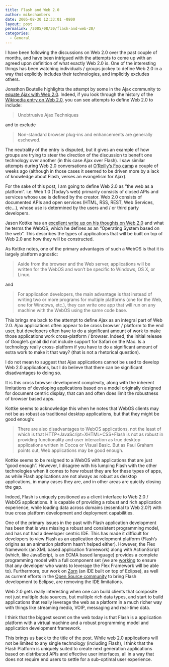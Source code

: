 ```yaml
---
title: Flash and Web 2.0
author: mikechambers
date: 2005-08-30 12:33:01 -0800
layout: post
permalink: /2005/08/30/flash-and-web-20/
categories:
  - General
---
```



I have been following the discussions on Web 2.0 over the past couple of months, and have been intrigued with the attempts to come up with an agreed upon definition of what exactly Web 2.0 is. One of the interesting things has been watching individuals / groups jockey to define Web 2.0 in a way that explicitly includes their technologies, and implicitly excludes others.  
<!--more-->

  
Jonathon Boutelle highlights the attempt by some in the Ajax community to [equate Ajax with Web 2.0][1]. Indeed, if you look through the history of the [Wikipedia entry on Web 2.0][2], you can see attempts to define Web 2.0 to include:

> Unobtrusive Ajax Techniques

and to exclude

> Non-standard browser plug-ins and enhancements are generally eschewed.

The neutrality of the entry is disputed, but it gives an example of how groups are trying to steer the direction of the discussion to benefit one technology over another (in this case Ajax over Flash). I saw similar attempts during Web 2.0 conversations at [O&#8217;Reilly&#8217;s Foo camp][3] a couple of weeks ago (although in those cases it seemed to be driven more by a lack of knowledge about Flash, verses an evangelism for Ajax).

For the sake of this post, I am going to define Web 2.0 as &#8220;the web as a platform&#8221;. i.e. Web 1.0 (Today&#8217;s web) primarily consists of closed APIs and services whose use is defined by the creator. Web 2.0 consists of documented APIs and open services (HTML, RSS, REST, Web Services, etc...), whose use is determined by the users and / or third party developers.

Jason Kottke has an [excellent write up on his thoughts on Web 2.0][4] and what he terms the WebOS, which he defines as an &#8220;Operating System based on the web&#8221;. This describes the types of applications that will be built on top of Web 2.0 and how they will be constructed.

As Kottke notes, one of the primary advantages of such a WebOS is that it is largely platform agnostic:

> Aside from the browser and the Web server, applications will be written for the WebOS and won&#8217;t be specific to Windows, OS X, or Linux.

and

> For application developers, the main advantage is that instead of writing two or more programs for multiple platforms (one for the Web, one for Windows, etc.), they can write one app that will run on any machine with the WebOS using the same code base.

This brings me back to the attempt to define Ajax as an integral part of Web 2.0. Ajax applications often appear to be cross browser / platform to the end user, but developers often have to do a significant amount of work to make those applications work cross-platform / browser. Indeed, the initial release of Google&#8217;s gmail did not include support for Safari on the Mac. Is a technology really cross-platform if you have to do a significant amount of extra work to make it that way? (that is not a rhetorical question).

I do not mean to suggest that Ajax applications cannot be used to develop Web 2.0 applications, but I do believe that there can be significant disadvantages to doing so.

It is this cross browser development complexity, along with the inherent limitations of developing applications based on a model originally designed for document centric display, that can and often does limit the robustness of browser based apps.

Kottke seems to acknowledge this when he notes that WebOS clients may not be as robust as traditional desktop applications, but that they might be good enough:

> There are also disadvantages to WebOS applications, not the least of which is that HTTP+JavaScript+XHTML+CSS+Flash is not as robust in providing functionality and user interaction as true desktop applications written in Cocoa or Visual Basic. But as Paul Graham points out, Web applications may be good enough.

Kottke seems to be resigned to a WebOS with applications that are just &#8220;good enough&#8221;. However, I disagree with his lumping Flash with the other technologies when it comes to how robust they are for these types of apps, as while Flash applications are not always as robust as desktop applications, in many cases they are, and in other areas are quickly closing the gap.

Indeed, Flash is uniquely positioned as a client interface to Web 2.0 / WebOS applications. It is capable of providing a robust and rich application experience, while loading data across domains (essential to Web 2.0?) with true cross platform development and deployment capabilities.

One of the primary issues in the past with Flash application development has been that is was missing a robust and consistent programming model, and has not had a developer centric IDE. This has made it difficult for developers to view Flash as an application development platform (Flash&#8217;s origins as an animation platform hasn&#8217;t helped either). However, the Flex framework (an XML based application framework) along with ActionScript (which, like JavaScript, is an ECMA based language) provides a complete programming model with a full component set (we are [working][5] to ensure that any developer who wants to leverage the Flex Framework will be able to). Furthermore, our work on [Zorn][6] (an IDE built on top of Eclipse), as well as current efforts in the [Open Source community][7] to bring Flash development to Eclipse, are removing the IDE limitations.

Web 2.0 gets really interesting when one can build clients that composite not just multiple data sources, but multiple rich data types, and start to build applications that really leverage the web as a platform in a much richer way with things like streaming media, VOIP, messaging and real-time data.

I think that the biggest secret on the web today is that Flash is a application platform with a virtual machine and a robust programming model and application development framework.

This brings us back to the title of the post. While web 2.0 applications will not be limited to any single technology (including Flash), I think that the Flash Platform is uniquely suited to create next generation applications based on distributed APIs and effective user interfaces, all in a way that does not require end users to settle for a sub-optimal user experience.

 [1]: http://www.jonathanboutelle.com/mt/archives/2005/07/Ajax_web_20.html
 [2]: http://en.wikipedia.org/w/index.php?title=Web_2.0&oldid=19071980
 [3]: http://wiki.oreillynet.com/foocamp05/index.cgi
 [4]: LINK:http://www.kottke.org/05/08/googleos-webos
 [5]: http://weblogs.macromedia.com/mesh/archives/2005/08/will_zorn_requi.cfm
 [6]: http://www.macromedia.com/software/flex/zorn/
 [7]: http://www.osflash.org